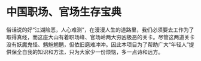 # 中国职场、官场生存宝典

俗话说的好“江湖险恶，人心难测”，在漫漫人生的道路里，我们必须要去工作为了取得真经，而这座大山有着职场峰、官场岭两大穷凶极恶的关卡。尽管这两道关卡没有妖魔鬼怪、魑魅魍魉，但依旧磨难冲冲。因此本项目为了帮助广大“年轻人”提供保全自我的知识和方法，只为大家少一份烦恼，多一点诗和远方。
